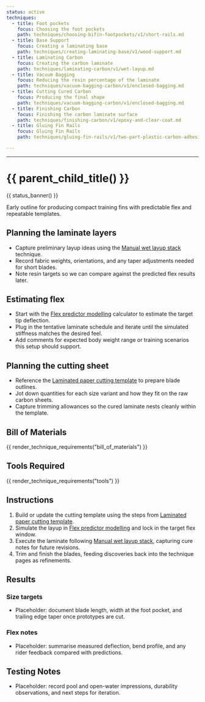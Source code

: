 ```yaml
---
status: active
techniques:
  - title: Foot pockets
    focus: Choosing the foot pockets
    path: techniques/choosing-bifin-footpockets/v1/short-rails.md
  - title: Base Support
    focus: Creating a laminating base
    path: techniques/creating-laminating-base/v1/wood-support.md
  - title: Laminating Carbon
    focus: Creating the carbon laminate
    path: techniques/laminating-carbon/v1/wet-layup.md
  - title: Vacuum Bagging
    focus: Reducing the resin percentage of the laminate
    path: techniques/vacuum-bagging-carbon/v1/enclosed-bagging.md
  - title: Cutting Cured Carbon
    focus: Producing the final shape
    path: techniques/vacuum-bagging-carbon/v1/enclosed-bagging.md
  - title: Finishing Carbon
    focus: Finishing the carbon laminate surface
    path: techniques/finishing-carbon/v1/epoxy-and-clear-coat.md
  - title: Gluing Fin Rails 
    focus: Gluing Fin Rails
    path: techniques/gluing-fin-rails/v1/two-part-plastic-carbon-adhesive.md

---
```


---
# {{ parent_child_title() }}
{{ status_banner() }}

Early outline for producing compact training fins with predictable flex and repeatable templates.

## Planning the laminate layers
- Capture preliminary layup ideas using the [Manual wet layup stack](../../../techniques/laminating-carbon/v1/wet-layup.md) technique.
- Record fabric weights, orientations, and any taper adjustments needed for short blades.
- Note resin targets so we can compare against the predicted flex results later.

## Estimating flex
- Start with the [Flex predictor modelling](../../../techniques/predicting-flex/v1/tapered-cantilever-beam.md) calculator to estimate the target tip deflection.
- Plug in the tentative laminate schedule and iterate until the simulated stiffness matches the desired feel.
- Add comments for expected body weight range or training scenarios this setup should support.

## Planning the cutting sheet
- Reference the [Laminated paper cutting template](../../../techniques/cutting-template/v1/paper-laminate.md) to prepare blade outlines.
- Jot down quantities for each size variant and how they fit on the raw carbon sheets.
- Capture trimming allowances so the cured laminate nests cleanly within the template.

## Bill of Materials
{{ render_technique_requirements("bill_of_materials") }}

## Tools Required
{{ render_technique_requirements("tools") }}

## Instructions
1. Build or update the cutting template using the steps from [Laminated paper cutting template](../../../techniques/cutting-template/v1/paper-laminate.md).
2. Simulate the layup in [Flex predictor modelling](../../../techniques/predicting-flex/v1/tapered-cantilever-beam.md) and lock in the target flex window.
3. Execute the laminate following [Manual wet layup stack](../../../techniques/laminating-carbon/v1/wet-layup.md), capturing cure notes for future revisions.
4. Trim and finish the blades, feeding discoveries back into the technique pages as refinements.

## Results
### Size targets
- Placeholder: document blade length, width at the foot pocket, and trailing edge taper once prototypes are cut.

### Flex notes
- Placeholder: summarise measured deflection, bend profile, and any rider feedback compared with predictions.

## Testing Notes
- Placeholder: record pool and open-water impressions, durability observations, and next steps for iteration.
